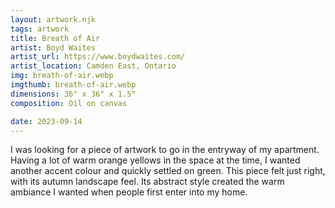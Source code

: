 ```yaml
---
layout: artwork.njk
tags: artwork
title: Breath of Air
artist: Boyd Waites
artist_url: https://www.boydwaites.com/
artist_location: Camden East, Ontario
img: breath-of-air.webp
imgthumb: breath-of-air.webp
dimensions: 36" x 36" x 1.5"
composition: Oil on canvas

date: 2023-09-14
---
```


I was looking for a piece of artwork to go in the entryway of my apartment. Having a lot of warm orange yellows in the space at the time, I wanted another accent colour and quickly settled on green. This piece felt just right, with its autumn landscape feel. Its abstract style created the warm ambiance I wanted when people first enter into my home. 


